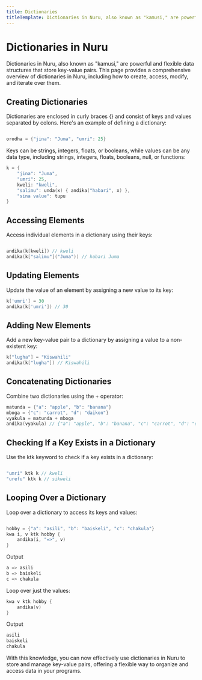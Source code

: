 ```yaml
---
title: Dictionaries
titleTemplate: Dictionaries in Nuru, also known as "kamusi," are powerful and flexible data structures that store key-value pairs.
---
```


# Dictionaries in Nuru

Dictionaries in Nuru, also known as "kamusi," are powerful and flexible data structures that store key-value pairs. This page provides a comprehensive overview of dictionaries in Nuru, including how to create, access, modify, and iterate over them.

## Creating Dictionaries

Dictionaries are enclosed in curly braces {} and consist of keys and values separated by colons. Here's an example of defining a dictionary:

```go

orodha = {"jina": "Juma", "umri": 25}
```

Keys can be strings, integers, floats, or booleans, while values can be any data type, including strings, integers, floats, booleans, null, or functions:

```go
k = {
    "jina": "Juma",
    "umri": 25,
    kweli: "kweli",
    "salimu": unda(x) { andika("habari", x) },
    "sina value": tupu
}
```

## Accessing Elements

Access individual elements in a dictionary using their keys:

```go

andika(k[kweli]) // kweli
andika(k["salimu"]("Juma")) // habari Juma
```

## Updating Elements

Update the value of an element by assigning a new value to its key:

```go
k['umri'] = 30
andika(k['umri']) // 30
```

## Adding New Elements

Add a new key-value pair to a dictionary by assigning a value to a non-existent key:

```go
k["lugha"] = "Kiswahili"
andika(k["lugha"]) // Kiswahili
```

## Concatenating Dictionaries

Combine two dictionaries using the + operator:

```go
matunda = {"a": "apple", "b": "banana"}
mboga = {"c": "carrot", "d": "daikon"}
vyakula = matunda + mboga
andika(vyakula) // {"a": "apple", "b": "banana", "c": "carrot", "d": "daikon"}
```

## Checking If a Key Exists in a Dictionary

Use the ktk keyword to check if a key exists in a dictionary:

```go

"umri" ktk k // kweli
"urefu" ktk k // sikweli
```

## Looping Over a Dictionary

Loop over a dictionary to access its keys and values:

```go

hobby = {"a": "asili", "b": "baiskeli", "c": "chakula"}
kwa i, v ktk hobby {
    andika(i, "=>", v)
}
```

Output

```go
a => asili
b => baiskeli
c => chakula
```

Loop over just the values:

```go
kwa v ktk hobby {
    andika(v)
}
```

Output

```go
asili
baiskeli
chakula
```

With this knowledge, you can now effectively use dictionaries in Nuru to store and manage key-value pairs, offering a flexible way to organize and access data in your programs.
